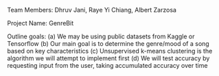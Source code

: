 Team Members: Dhruv Jani, Raye Yi Chiang, Albert Zarzosa

Project Name: GenreBit

Outline goals:
	(a) We may be using public datasets from Kaggle or Tensorflow
	(b) Our main goal is to determine the genre/mood of a song based on key characteristics 
	(c) Unsupervised k-means clustering is the algorithm we will attempt to implement first
	(d) We will test accuracy by requesting input from the user, taking accumulated accuracy over time